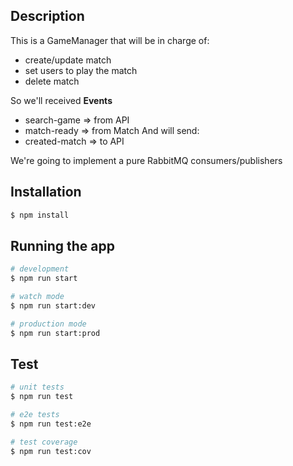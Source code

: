 ## Description
This is a GameManager that will be in charge of:
- create/update match
- set users to play the match
- delete match

So we'll received **Events**
- search-game => from API
- match-ready => from Match
And will send:
- created-match => to API

We're going to implement a pure RabbitMQ consumers/publishers

## Installation

```bash
$ npm install
```

## Running the app

```bash
# development
$ npm run start

# watch mode
$ npm run start:dev

# production mode
$ npm run start:prod
```

## Test

```bash
# unit tests
$ npm run test

# e2e tests
$ npm run test:e2e

# test coverage
$ npm run test:cov
```